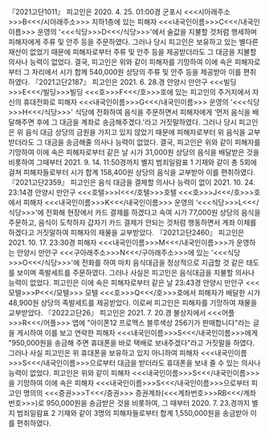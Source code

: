 『2021고단1011』
피고인은 2020. 4. 25. 01:00경 군포시 <<<시아래주소>>>B<<</시아래주소>>> 지하1층에 있는 피해자 <<<내국인이름>>>C<<</내국인이름>>> 운영의 '<<<식당>>>D<<</식당>>>'에서 술값을 지불할 것처럼 행세하며 피해자에게 주류 및 안주 등을 주문하였다.
그러나 당시 피고인은 보유하고 있는 별다른 재산이 없었기 때문에 피해자로부터 주류 및 안주 등을 제공받더라도 그 대금을 지불할 의사나 능력이 없었다.
결국, 피고인은 위와 같이 피해자를 기망하여 이에 속은 피해자로부터 그 자리에서 시가 합께 540,000원 상당의 주류 및 안주 등을 제공받아 이를 편취하였다.
『2021고단2187』
피고인은 2021. 6. 28.경 안양시 만안구 <<<빌딩>>>E<<</빌딩>>>빌딩 <<<호>>>F<<</호>>>호에 있는 피고인의 주거지에서 자신의 휴대전화로 피해자 <<<내국인이름>>>G<<</내국인이름>>> 운영의 '<<<식당>>>H<<</식당>>>' 식당에 전화하여 음식을 주문하면서 피해자에게 ‘먼저 음식을 배달해주면 후에 그 대금을 계좌로 송금해주겠다.'라고 거짓말하였다.
그러나 당시 피고인은 위 음식 대금 상당의 금원을 가지고 있지 않았기 때문에 피해자로부터 위 음식을 교부받더라도 그 대금을 송금해줄 의사나 능력이 없었다.
결국, 피고인은 위와 같이 피해자를 기망하여 이에 속은 피해자로부터 같은 날 시가 31,000원 상당의 음식을 배달받은 것을 비롯하여 그때부터 2021. 9. 14. 11:50경까지 별지 범죄일람표 1 기재와 같이 총 5회에 걸쳐 피해자들로부터 시가 합계 158,400원 상당의 음식을 교부받아 이를 편취하였다.
『2021고단2359』
피고인은 음식 대금을 결제할 의사나 능력이 없이 2021. 10. 24. 23:14경 안양시 만안구 <<<호텔>>>I<<</호텔>>>호텔 <<<호>>>J<<</호>>>호에서 피해자 <<<내국인이름>>>K<<</내국인이름>>> 운영의 ‘<<<식당>>>L<<</식당>>>'에 전화해 현장에서 카드 결제를 하겠다고 속여 시가 77,000원 상당의 음식을 주문하고, 음식이 도착하자 갑자기 카드 결제가 안되는 것처럼 행동하면서 계좌 이체를 하겠다고 거짓말하여 피해자의 재물을 교부받았다.
『2021고단2460』
피고인은 2021. 10. 17. 23:30경 피해자 <<<내국인이름>>>M<<</내국인이름>>>가 운영하는 안양시 만안구 <<<구아래주소>>>N<<</구아래주소>>>에 있는 '<<<식당>>>O<<</식당>>>'에 전화를 하여 마치 음식대금을 정상적으로 지급할 것 같은 태도를 보이며 족발세트를 주문하였다.
그러나 사실은 피고인은 음식대금을 지불할 의사나 능력이 없었다. 피고인은 이에 속은 피해자로부터 같은 날 23:43경 안양시 만안구 <<<모텔>>>P<<</모텔>>> 모텔 <<<호>>>Q<<</호>>>호에서 피해자가 배달한 시가 48,900원 상당의 족발세트를 제공받았다.
이로써 피고인은 피해자를 기망하여 재물을 교부받았다.
『2022고단26』
피고인은 2021. 7. 20.경 불상지에서 <<<어플>>>R<<</어플>>> 앱에 "아이폰12 프로맥스 블루색상 256기가 판매합니다"라는 글을 게시하여 이를 보고 연락한 피해자 <<<내국인이름>>>S<<</내국인이름>>>에게 "950,000원을 송금해 주면 휴대폰을 바로 택배로 보내주겠다"라고 거짓말을 하였다. 그러나 사실 피고인은 위 휴대폰을 보유하고 있지 아니하여 피해자 <<<내국인이름>>>S<<</내국인이름>>>으로부터 대금을 받더라도 휴대폰을 보내 줄 수 있는 의사나 능력이 없었다.
피고인은 위와 같이 피해자 <<<내국인이름>>>S<<</내국인이름>>>을 기망하여 이에 속은 피해자 <<<내국인이름>>>S<<</내국인이름>>>으로부터 피고인 명의의 <<<증권>>>T<<</증권>>> 증권계좌(<<<계좌번호>>>RB<<</계좌번호>>>)로 950,000원을 송금받은 것을 비롯하여, 그 때부터 2020. 7. 23.경까지 별지 범죄일람표 2 기재와 같이 3명의 피해자들로부터 합계 1,550,000원을 송금받아 이를 편취하였다.